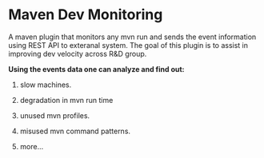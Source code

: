 # Maven Dev Monitoring
A maven plugin that monitors any mvn run and sends the event information using REST API to exteranal system.
The goal of this plugin is to assist in improving dev velocity across R&D group.

**Using the events data one can analyze and find out:**

1. slow machines. 

2. degradation in mvn run time

3. unused mvn profiles.

4. misused mvn command patterns.

5. more...
